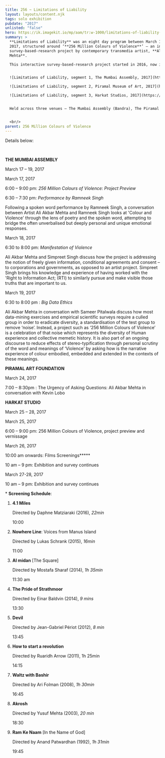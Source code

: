 ```yaml
---
title: 256 ~ Limitations of Liability
layout: layouts/content.njk
tags: solo exhibition
pubdate: "2017"
unlisted: "false"
hero: https://ik.imagekit.io/mp/aam/tr:w-1000/limitations-of-liability-banner-for-facebook.jpg
summary: >
  **Limitations of Liability** was an eight day program between March 17 to 28,
  2017, structured around ‘**256 Million Colours of Violence**’ – an interactive
  survey-based-research project by contemporary transmedia artist, **Ali Akbar
  Mehta**.

  This interactive survey-based-research project started in 2016, now includes more than 200 entries of people from all walks of life. 256 Million Colours of Violence is available to the public for free. The exposition of the past survey results will be installed along with a participation booth at The Mumbai Assembly and Harkat studios inviting everyone to participate in the ongoing survey.


  ![Limitations of Liability, segment 1, The Mumbai Assembly, 2017](https://ik.imagekit.io/mp/aam/tr:w-1000/limitations-of-liability-segment-1.jpg)

  ![Limitations of Liability, segment 2, Piramal Museum of Art, 2017](https://ik.imagekit.io/mp/aam/tr:w-1000/limitations-of-liability-segment-2-updated.jpg)

  ![Limitations of Liability, segment 3, Harkat Studios, 2017](https://ik.imagekit.io/mp/aam/tr:w-1000/limitations-of-liability-segment-3.jpg)


  Held across three venues – The Mumbai Assembly (Bandra), The Piramal Art Foundation (Lower Parel) and Harkat Studios (Versova) – the program also included poetry recitations, talks and discussions, and a series of films screenings concerned with the subject of violence and trauma.


  <br/>
parent: 256 Million Colours of Violence
---
```

Details below:

<br/>

**THE MUMBAI ASSEMBLY**

March 17 – 19, 2017

March 17, 2017

6:00 – 9:00 pm:
   *256 Million Colours of Violence:  Project Preview*

6:30 – 7:30 pm:
   *Performance by Ramneek Singh*

Following a spoken word performance by Ramneek Singh, a conversation between Artist Ali Akbar Mehta and Ramneek Singh looks at 'Colour and Violence' through the lens of poetry and the spoken word, attempting to bridge the often unverbalised but deeply personal and unique emotional responses.

March 18, 2017		

6:30 to 8:00 pm:
   *Manifestation of Violence*

Ali Akbar Mehta and Simpreet Singh discuss how the project is addressing the notion of freely given information, conditional agreements and consent – to corporations and governments, as opposed to an artist project. Simpreet Singh brings his knowledge and experience of having worked with the 'Right to Information Act; (RTI) to similarly pursue and make visible those truths that are important to us.

March 19, 2017		

6:30 to 8:00 pm
:   *Big Data Ethics*

Ali Akbar Mehta in conversation with Sameer Pitalwala discuss how most data-mining exercises and empirical scientific surveys require a culled group in order to eradicate diversity, a standardisation of the test group to remove ‘noise’. Instead, a project such as ‘256 Million Colours of Violence’ is a celebration of that noise which represents the diversity of Human experience and collective memetic history. It is also part of an ongoing discourse to reduce effects of stereo-typification through personal scrutiny of the word and meanings of ‘Violence' by asking how is the narrative experience of colour embodied, embedded and extended in the contexts of these meanings.

**PIRAMAL ART FOUNDATION**

March 24, 2017

7:00 – 8:30pm
:   The Urgency of Asking Questions: Ali Akbar Mehta in conversation with Kevin Lobo

**HARKAT STUDIO**

March 25 – 28, 2017

March 25, 2017

6:00 – 9:00 pm:
   256 Million Colours of Violence, project preview and vernissage

March 26, 2017

10:00 am onwards:
   Films Screenings**\***

10 am – 9 pm:
   Exhibition and survey continues

March 27-28, 2017

10 am – 9 pm:
   Exhibition and survey continues

\* **Screening Schedule**:

1. **4.1 Miles**

    Directed by Daphne Matziaraki (2016), *22min*

   10:00
2. **Nowhere Line**: Voices from Manus Island

   Directed by Lukas Schrank (2015), *16min*

   11:00
3. **Al midan** \[The Square]

   Directed by Mostafa Sharaf (2014), *1h 35min*

   11:30 am
4. **The Pride of Strathmoor**

   Directed by Einar Baldvin (2014), *9 mins*

   13:30
5. **Devil**

   Directed by Jean-Gabriel Périot (2012), *8 min*

   13:45
6. **How to start a revolution**

   Directed by Ruaridh Arrow (2011), 1h 25min

   14:15
7. **Waltz with Bashir**

   Directed by Ari Folman (2008), *1h 30min*

   16:45
8. **Akrosh**

   Directed by Yusuf Mehta (2003), *20 min*

   18:30
9. **Ram Ke Naam** \[In the Name of God]

   Directed by Anand Patwardhan (1992), *1h 31min*

   19:45
